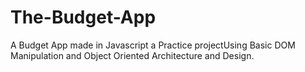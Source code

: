 # The-Budget-App
A Budget App made in Javascript a Practice projectUsing Basic DOM Manipulation and Object Oriented Architecture and Design.
